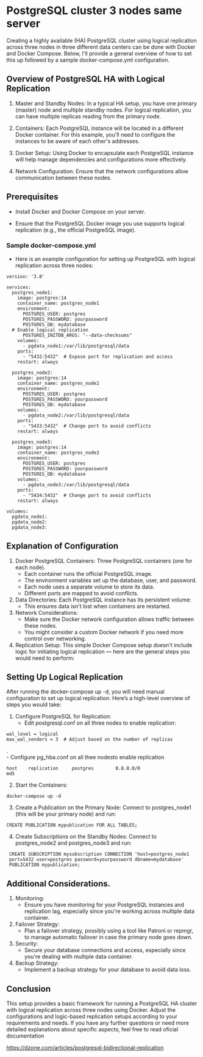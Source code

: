 # PostgreSQL cluster 3 nodes same server

  Creating a highly available (HA) PostgreSQL cluster using logical replication across three nodes in three different 
  data centers can be done with Docker and Docker Compose. Below, I'll provide a general overview of how to set this up 
  followed by a sample docker-compose.yml configuration.

 ##  Overview of PostgreSQL HA with Logical Replication

  1.  Master and Standby Nodes: In a typical HA setup, you have one primary (master) node and multiple standby nodes. For logical replication, you can have multiple replicas reading from the primary node.

  2.  Containers: Each PostgreSQL instance will be located in a different Docker container. For this example, you'll need to configure the instances to be aware of each other's addresses.

  3.  Docker Setup: Using Docker to encapsulate each PostgreSQL instance will help manage dependencies and configurations more effectively.

  3.  Network Configuration: Ensure that the network configurations allow communication between these nodes.

##  Prerequisites

   - Install Docker and Docker Compose on your server.

   - Ensure that the PostgreSQL Docker image you use supports logical replication (e.g., the official PostgreSQL image).

### Sample  docker-compose.yml

   -  Here is an example configuration for setting up PostgreSQL with logical replication across three nodes:


    version: '3.8'

    services:
      postgres_node1:
        image: postgres:14
        container_name: postgres_node1
        environment:
          POSTGRES_USER: postgres
          POSTGRES_PASSWORD: yourpassword
          POSTGRES_DB: mydatabase
      # Enable logical replication
          POSTGRES_INITDB_ARGS: "--data-checksums"
        volumes:
          - pgdata_node1:/var/lib/postgresql/data
        ports:
          - "5432:5432"  # Expose port for replication and access
        restart: always

      postgres_node2:
        image: postgres:14
        container_name: postgres_node2
        environment:
          POSTGRES_USER: postgres
          POSTGRES_PASSWORD: yourpassword
          POSTGRES_DB: mydatabase
        volumes:
          - pgdata_node2:/var/lib/postgresql/data
        ports:
          - "5433:5432"  # Change port to avoid conflicts
        restart: always

      postgres_node3:
        image: postgres:14
        container_name: postgres_node3
        environment:
          POSTGRES_USER: postgres
          POSTGRES_PASSWORD: yourpassword
          POSTGRES_DB: mydatabase
        volumes:
          - pgdata_node3:/var/lib/postgresql/data
        ports:
          - "5434:5432"  # Change port to avoid conflicts
        restart: always
  
    volumes:
      pgdata_node1:
      pgdata_node2:
      pgdata_node3: 

 ## Explanation of Configuration
 
   1. Docker PostgreSQL Containers: Three PostgreSQL containers (one for each node).
        - Each container runs the official PostgreSQL image.
        - The environment variables set up the database, user, and password.
        - Each node uses a separate volume to store its data.
        - Different ports are mapped to avoid conflicts.
   2. Data Directories: Each PostgreSQL instance has its persistent volume:
        - This ensures data isn't lost when containers are restarted.
   3. Network Considerations:
         - Make sure the Docker network configuration allows traffic between these nodes.
         - You might consider a custom Docker network if you need more control over networking.
   4. Replication Setup: This simple Docker Compose setup doesn't include logic for initiating logical replication — here are the general steps you would need to perform:
     
## Setting Up Logical Replication

   After running the docker-compose up -d, you will need manual configuration to set up logical replication. Here’s a high-level overview of steps you would take:
   
   1. Configure PostgreSQL for Replication:
         - Edit postgresql.conf on all three nodes to enable replication:
 
    wal_level = logical
    max_wal_senders = 3  # Adjust based on the number of replicas
  .      
         - Configure pg_hba.conf on all thee nodesto enable replication


    host    replication     postgres        0.0.0.0/0            
    md5     


   2. Start the Containers:

    docker-compose up -d 

   3. Create a Publication on the Primary Node: Connect to postgres_node1 (this will be your primary node) and run:

    CREATE PUBLICATION mypublication FOR ALL TABLES;
     
   4. Create Subscriptions on the Standby Nodes: Connect to postgres_node2 and postgres_node3 and run:

     CREATE SUBSCRIPTION mysubscription CONNECTION 'host=postgres_node1 
     port=5432 user=postgres password=yourpassword dbname=mydatabase' 
     PUBLICATION mypublication;


##  Additional Considerations.

   1. Monitoring:
        - Ensure you have monitoring for your PostgreSQL instances and replication lag, especially since you're working across multiple data container.
   2. Failover Strategy:
        - Plan a failover strategy, possibly using a tool like Patroni or repmgr, to manage automatic failover in case the primary node goes down.
   3. Security:
        - Secure your database connections and access, especially since you're dealing with multiple data container.
   4. Backup Strategy:
        - Implement a backup strategy for your database to avoid data loss.


## Conclusion

This setup provides a basic framework for running a PostgreSQL HA cluster with logical replication across three nodes using Docker. 
Adjust the configurations and logic-based replication setups according to your requirements and needs. 
If you have any further questions or need more detailed explanations about specific aspects, feel free to read oficial documentation

https://dzone.com/articles/postgresql-bidirectional-replication












 
